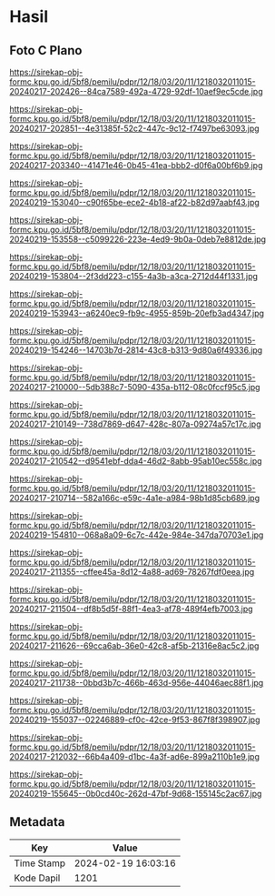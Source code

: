 # Hasil

## Foto C Plano

https://sirekap-obj-formc.kpu.go.id/5bf8/pemilu/pdpr/12/18/03/20/11/1218032011015-20240217-202426--84ca7589-492a-4729-92df-10aef9ec5cde.jpg

https://sirekap-obj-formc.kpu.go.id/5bf8/pemilu/pdpr/12/18/03/20/11/1218032011015-20240217-202851--4e31385f-52c2-447c-9c12-f7497be63093.jpg

https://sirekap-obj-formc.kpu.go.id/5bf8/pemilu/pdpr/12/18/03/20/11/1218032011015-20240217-203340--41471e46-0b45-41ea-bbb2-d0f6a00bf6b9.jpg

https://sirekap-obj-formc.kpu.go.id/5bf8/pemilu/pdpr/12/18/03/20/11/1218032011015-20240219-153040--c90f65be-ece2-4b18-af22-b82d97aabf43.jpg

https://sirekap-obj-formc.kpu.go.id/5bf8/pemilu/pdpr/12/18/03/20/11/1218032011015-20240219-153558--c5099226-223e-4ed9-9b0a-0deb7e8812de.jpg

https://sirekap-obj-formc.kpu.go.id/5bf8/pemilu/pdpr/12/18/03/20/11/1218032011015-20240219-153804--2f3dd223-c155-4a3b-a3ca-2712d44f1331.jpg

https://sirekap-obj-formc.kpu.go.id/5bf8/pemilu/pdpr/12/18/03/20/11/1218032011015-20240219-153943--a6240ec9-fb9c-4955-859b-20efb3ad4347.jpg

https://sirekap-obj-formc.kpu.go.id/5bf8/pemilu/pdpr/12/18/03/20/11/1218032011015-20240219-154246--14703b7d-2814-43c8-b313-9d80a6f49336.jpg

https://sirekap-obj-formc.kpu.go.id/5bf8/pemilu/pdpr/12/18/03/20/11/1218032011015-20240217-210000--5db388c7-5090-435a-b112-08c0fccf95c5.jpg

https://sirekap-obj-formc.kpu.go.id/5bf8/pemilu/pdpr/12/18/03/20/11/1218032011015-20240217-210149--738d7869-d647-428c-807a-09274a57c17c.jpg

https://sirekap-obj-formc.kpu.go.id/5bf8/pemilu/pdpr/12/18/03/20/11/1218032011015-20240217-210542--d9541ebf-dda4-46d2-8abb-95ab10ec558c.jpg

https://sirekap-obj-formc.kpu.go.id/5bf8/pemilu/pdpr/12/18/03/20/11/1218032011015-20240217-210714--582a166c-e59c-4a1e-a984-98b1d85cb689.jpg

https://sirekap-obj-formc.kpu.go.id/5bf8/pemilu/pdpr/12/18/03/20/11/1218032011015-20240219-154810--068a8a09-6c7c-442e-984e-347da70703e1.jpg

https://sirekap-obj-formc.kpu.go.id/5bf8/pemilu/pdpr/12/18/03/20/11/1218032011015-20240217-211355--cffee45a-8d12-4a88-ad69-78267fdf0eea.jpg

https://sirekap-obj-formc.kpu.go.id/5bf8/pemilu/pdpr/12/18/03/20/11/1218032011015-20240217-211504--df8b5d5f-88f1-4ea3-af78-489f4efb7003.jpg

https://sirekap-obj-formc.kpu.go.id/5bf8/pemilu/pdpr/12/18/03/20/11/1218032011015-20240217-211626--69cca6ab-36e0-42c8-af5b-21316e8ac5c2.jpg

https://sirekap-obj-formc.kpu.go.id/5bf8/pemilu/pdpr/12/18/03/20/11/1218032011015-20240217-211738--0bbd3b7c-466b-463d-956e-44046aec88f1.jpg

https://sirekap-obj-formc.kpu.go.id/5bf8/pemilu/pdpr/12/18/03/20/11/1218032011015-20240219-155037--02246889-cf0c-42ce-9f53-867f8f398907.jpg

https://sirekap-obj-formc.kpu.go.id/5bf8/pemilu/pdpr/12/18/03/20/11/1218032011015-20240217-212032--66b4a409-d1bc-4a3f-ad6e-899a2110b1e9.jpg

https://sirekap-obj-formc.kpu.go.id/5bf8/pemilu/pdpr/12/18/03/20/11/1218032011015-20240219-155645--0b0cd40c-262d-47bf-9d68-155145c2ac67.jpg


## Metadata

| Key        | Value               |
| ---------- | ------------------- |
| Time Stamp | 2024-02-19 16:03:16 |
| Kode Dapil | 1201                |



